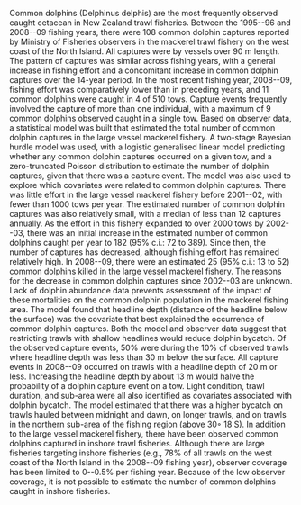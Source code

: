 ---
---
Common dolphins (Delphinus delphis) are the most frequently observed caught cetacean in New Zealand trawl fisheries. Between the 1995--96 and 2008--09 fishing years, there were 108 common dolphin captures reported by Ministry of Fisheries observers in the mackerel trawl fishery on the west coast of the North Island. All captures were by vessels over 90 m length. The pattern of captures was similar across fishing years, with a general increase in fishing effort and a concomitant increase in common dolphin captures over the 14-year period. In the most recent fishing year, 2008--09, fishing effort was comparatively lower than in preceding years, and 11 common dolphins were caught in 4 of 510 tows. Capture events frequently involved the capture of more than one individual, with a maximum of 9 common dolphins observed caught in a single tow. Based on observer data, a statistical model was built that estimated the total number of common dolphin captures in the large vessel mackerel fishery. A two-stage Bayesian hurdle model was used, with a logistic generalised linear model predicting whether any common dolphin captures occurred on a given tow, and a zero-truncated Poisson distribution to estimate the number of dolphin captures, given that there was a capture event. The model was also used to explore which covariates were related to common dolphin captures. There was little effort in the large vessel mackerel fishery before 2001--02, with fewer than 1000 tows per year. The estimated number of common dolphin captures was also relatively small, with a median of less than 12 captures annually. As the effort in this fishery expanded to over 2000 tows by 2002--03, there was an initial increase in the estimated number of common dolphins caught per year to 182 (95% c.i.: 72 to 389). Since then, the number of captures has decreased, although fishing effort has remained relatively high. In 2008--09, there were an estimated 25 (95% c.i.: 13 to 52) common dolphins killed in the large vessel mackerel fishery. The reasons for the decrease in common dolphin captures since 2002--03 are unknown. Lack of dolphin abundance data prevents assessment of the impact of these mortalities on the common dolphin population in the mackerel fishing area. The model found that headline depth (distance of the headline below the surface) was the covariate that best explained the occurrence of common dolphin captures. Both the model and observer data suggest that restricting trawls with shallow headlines would reduce dolphin bycatch. Of the observed capture events, 50% were during the 10% of observed trawls where headline depth was less than 30 m below the surface. All capture events in 2008--09 occurred on trawls with a headline depth of 20 m or less. Increasing the headline depth by about 13 m would halve the probability of a dolphin capture event on a tow. Light condition, trawl duration, and sub-area were all also identified as covariates associated with dolphin bycatch. The model estimated that there was a higher bycatch on trawls hauled between midnight and dawn, on longer trawls, and on trawls in the northern sub-area of the fishing region (above 30&#9702; 18 S). In addition to the large vessel mackerel fishery, there have been observed common dolphins captured in inshore trawl fisheries. Although there are large fisheries targeting inshore fisheries (e.g., 78% of all trawls on the west coast of the North Island in the 2008--09 fishing year), observer coverage has been limited to 0--0.5% per fishing year. Because of the low observer coverage, it is not possible to estimate the number of common dolphins caught in inshore fisheries.